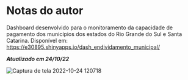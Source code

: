 # Notas do autor

Dashboard desenvolvido para o monitoramento da capacidade de pagamento dos municípios dos estados do Rio Grande do Sul e Santa Catarina. Disponível em: https://e30895.shinyapps.io/dash_endividamento_municipal/

***Atualizado em 24/10/22***

![Captura de tela 2022-10-24 120718](https://user-images.githubusercontent.com/99520642/197561200-53dbc2ba-37e7-43e1-95cc-d29a4f680437.png)
